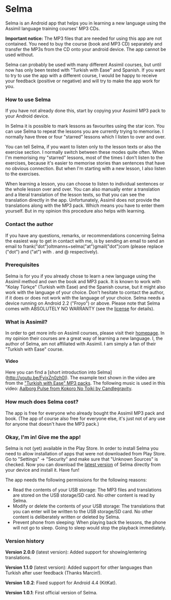 Selma
=====
Selma is an Android app that helps you in learning a new language using the Assimil language training courses' MP3 CDs.

**Important notice:** The MP3 files that are needed for using this app are not contained. You need to buy the course (book and MP3 CD) separately and transfer the MP3s from the CD onto your android device. The app cannot be used without.

Selma can probably be used with many different Assimil courses, but until now has only been tested with "Turkish with Ease" and Spanish. If you want to try to use the app with a different course, I would be happy to receive your feedback (positive or negative) and will try to make the app work for you.

### How to use Selma
If you have not already done this, start by copying your Assimil MP3 pack to your Android device.

In Selma it is possible to mark lessons as favourites using the star icon. You can use Selma to repeat the lessons you are currently trying to memorise. I normally have three or four "starred" lessons which I listen to over and over.

You can tell Selma, if you want to listen only to the lesson texts or also the exercise section. I normally switch between these modes quite often. When I'm memorising my "starred" lessons, most of the times I don't listen to the exercises, because it's easier to memorise stories than sentences that have no obvious connection. But when I'm starting with a new lesson, I also listen to the exercises.

When learning a lesson, you can choose to listen to individual sentences or the whole lesson over and over. You can also manually enter a translation and a literal translation of the lesson texts, so that you can see the translation directly in the app. Unfortunately, Assimil does not provide the translations along with the MP3 pack. Which means you have to enter them yourself. But in my opinion this procedure also helps with learning.

### Contact the author
If you have any questions, remarks, or recommendations concerning Selma the easiest way to get in contact with me, is by sending an email to send an email to frank("dot")oltmanns+selma("at")gmail("dot")com (please replace ("dot") and ("at") with . and @ respectively).

### Prerequisites
Selma is for you if you already chose to learn a new language using the Assimil method and own the book and MP3 pack. It is known to work with "Kolay Türkçe" (Turkish with Ease) and the Spanish course, but it might also work with the language of your choice. Don't hesitate to contact the author, if it does or does not work with the language of your choice. Selma needs a device running on Android 2.2 ("Froyo") or above. Please note that Selma comes with ABSOLUTELY NO WARRANTY (see the [license](https://github.com/federvieh/selma/blob/master/LICENSE) for details).

### What is Assimil?
In order to get more info on Assimil courses, please visit their [homepage](http://www.assimil.com/). In my opinion their courses are a great way of learning a new language. I, the author of Selma, am not affiliated with Assimil. I am simply a fan of their "Turkish with Ease" course.

#### Video
Here you can find a [short introduction into Selma]
(http://youtu.be/FyixZn0zh0I).
The example text shown in the video are from the ["Turkish with Ease" MP3 packs](http://en.assimil.com/methodes/tuerkisch-ohne-muehe/declinaisons/enregistrements-mp3-3074).
The following music is used in this video:
[Aalborg Pulse from Kokoro No Toiki by Candlegravity](http://candlegravity.bandcamp.com/track/aalborg-pulse).

### How much does Selma cost?
The app is free for everyone who already bought the Assimil MP3 pack and book. (The app of course also free for everyone else, it's just not of any use for anyone that doesn't have the MP3 pack.)

### Okay, I'm in! Give me the app!
Selma is not (yet) available in the Play Store. In order to install Selma you need to allow installation of apps that were not downloaded from Play Store. Go to "Settings" -> "Security" and make sure that "Unknown Sources" is checked. Now you can download the [latest version](https://github.com/federvieh/selma/blob/master/build/Selma.apk?raw=true) of Selma directly from your device and install it. Have fun!

The app needs the following permissions for the following reasons:
* Read the contents of your USB storage: The MP3 files and translations are stored on the USB storage/SD card. No other content is read by Selma.
* Modify or delete the contents of your USB storage: The translations that you can enter will be written to the USB storage/SD card. No other content is deliberately written or deleted by Selma.
* Prevent phone from sleeping: When playing back the lessons, the phone will not go to sleep. Going to sleep would stop the playback immediately.

### Version history
**Version 2.0.0** (latest version):
Added support for showing/entering translations.

**Version 1.1.0** (latest version):
Added support for other languages than Turkish after user feedback (Thanks Marcin!).

**Version 1.0.2**:
Fixed support for Android 4.4 (KitKat).

**Version 1.0.1**:
First official version of Selma.

